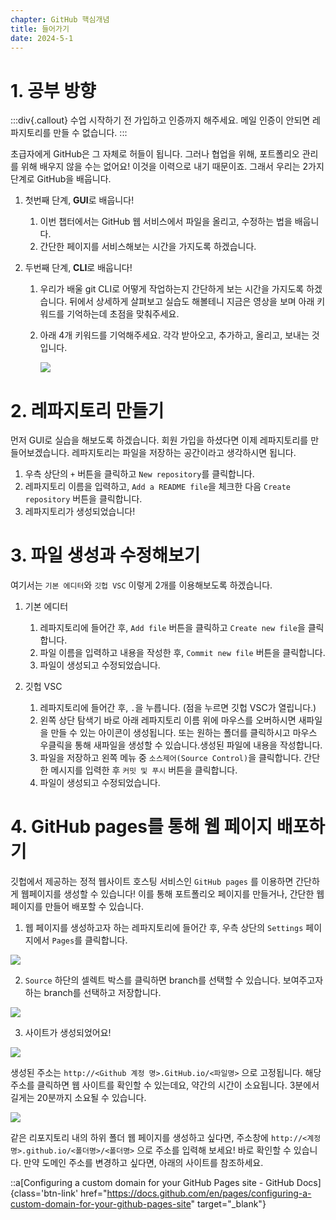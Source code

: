 ```yaml
---
chapter: GitHub 핵심개념
title: 들어가기
date: 2024-5-1
---
```


# 1. 공부 방향

:::div{.callout}
수업 시작하기 전 가입하고 인증까지 해주세요. 메일 인증이 안되면 레파지토리를 만들 수 없습니다.
:::

초급자에게 GitHub은 그 자체로 허들이 됩니다. 그러나 협업을 위해, 포트폴리오 관리를 위해 배우지 않을 수는 없어요! 이것을 이력으로 내기 때문이죠. 그래서 우리는 2가지 단계로 GitHub을 배웁니다.

1. 첫번째 단계, **GUI**로 배웁니다!

   1. 이번 챕터에서는 GitHub 웹 서비스에서 파일을 올리고, 수정하는 법을 배웁니다.
   2. 간단한 페이지를 서비스해보는 시간을 가지도록 하겠습니다.

2. 두번째 단계, **CLI**로 배웁니다!

   1. 우리가 배울 git CLI로 어떻게 작업하는지 간단하게 보는 시간을 가지도록 하겠습니다. 뒤에서 상세하게 살펴보고 실습도 해볼테니 지금은 영상을 보며 아래 키워드를 기억하는데 초점을 맞춰주세요.
   2. 아래 4개 키워드를 기억해주세요. 각각 받아오고, 추가하고, 올리고, 보내는 것입니다.

      ![](/images/github/chapter02-1-1.png)

# 2. 레파지토리 만들기

먼저 GUI로 실습을 해보도록 하겠습니다. 회원 가입을 하셨다면 이제 레파지토리를 만들어보겠습니다. 레파지토리는 파일을 저장하는 공간이라고 생각하시면 됩니다.

1. 우측 상단의 `+` 버튼을 클릭하고 `New repository`를 클릭합니다.
2. 레파지토리 이름을 입력하고, `Add a README file`을 체크한 다음 `Create repository` 버튼을 클릭합니다.
3. 레파지토리가 생성되었습니다!

# 3. 파일 생성과 수정해보기

여기서는 `기본 에디터`와 `깃헙 VSC` 이렇게 2개를 이용해보도록 하겠습니다.

1. 기본 에디터

   1. 레파지토리에 들어간 후, `Add file` 버튼을 클릭하고 `Create new file`을 클릭합니다.
   2. 파일 이름을 입력하고 내용을 작성한 후, `Commit new file` 버튼을 클릭합니다.
   3. 파일이 생성되고 수정되었습니다.

2. 깃헙 VSC

   1. 레파지토리에 들어간 후, `.`을 누릅니다. (점을 누르면 깃헙 VSC가 열립니다.)
   2. 왼쪽 상단 탐색기 바로 아래 레파지토리 이름 위에 마우스를 오버하시면 새파일을 만들 수 있는 아이콘이 생성됩니다. 또는 원하는 폴더를 클릭하시고 마우스 우클릭을 통해 새파일을 생성할 수 있습니다.생성된 파일에 내용을 작성합니다.
   3. 파일을 저장하고 왼쪽 메뉴 중 `소스제어(Source Control)`을 클릭합니다. 간단한 메시지를 입력한 후 `커밋 및 푸시` 버튼을 클릭합니다.
   4. 파일이 생성되고 수정되었습니다.

# 4. GitHub pages를 통해 웹 페이지 배포하기

깃헙에서 제공하는 정적 웹사이트 호스팅 서비스인 `GitHub pages` 를 이용하면 간단하게 웹페이지를 생성할 수 있습니다! 이를 통해 포트폴리오 페이지를 만들거나, 간단한 웹 페이지를 만들어 배포할 수 있습니다.

1. 웹 페이지를 생성하고자 하는 레파지토리에 들어간 후, 우측 상단의 `Settings` 페이지에서 `Pages`를 클릭합니다.

![](/images/github/chapter02-1-2.jpeg)

2. `Source` 하단의 셀렉트 박스를 클릭하면 branch를 선택할 수 있습니다. 보여주고자 하는 branch를 선택하고 저장합니다.

![](/images/github/chapter02-1-3.jpeg)

3. 사이트가 생성되었어요!

![](/images/github/chapter02-1-4.jpeg)

생성된 주소는 `http://<Github 계정 명>.GitHub.io/<파일명>` 으로 고정됩니다. 해당 주소를 클릭하면 웹 사이트를 확인할 수 있는데요, 약간의 시간이 소요됩니다. 3분에서 길게는 20분까지 소요될 수 있습니다.

![](/images/github/chapter02-1-5.jpeg)

같은 리포지토리 내의 하위 폴더 웹 페이지를 생성하고 싶다면, 주소창에 `http://<계정명>.github.io/<폴더명>/<폴더명>` 으로 주소를 입력해 보세요! 바로 확인할 수 있습니다. 만약 도메인 주소를 변경하고 싶다면, 아래의 사이트를 참조하세요.

::a[Configuring a custom domain for your GitHub Pages site - GitHub Docs]{class='btn-link' href="https://docs.github.com/en/pages/configuring-a-custom-domain-for-your-github-pages-site" target="\_blank"}
